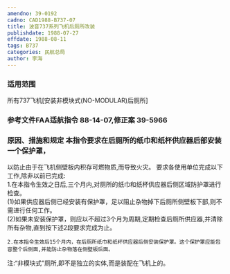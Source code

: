 ```yaml
---
amendno: 39-0192  
cadno: CAD1988-B737-07  
title: 波音737系列飞机后厕所改装  
publishdate: 1988-07-27  
effdate: 1988-08-11  
tags: B737  
categories: 民航总局  
author: 李海  
---
```

  
### 适用范围  
所有737飞机[安装非模块式(NO-MODULAR)后厕所]  
  
<!--more-->  
### 参考文件FAA适航指令 88-14-07,修正案 39-5966  
  
### 原因、措施和规定     本指令要求在后厕所的纸巾和纸杯供应器后部安装一个保护罩，  
以防止由于在飞机侧壁板内积存可燃物质,而导致火灾。    要求各使用单位完成以下工作,除非以前已完成:  
    1.在本指令生效之日后,三个月内,对厕所的纸巾和纸杯供应器后侧区域防护罩进行检查。  
      (1)如果供应器后侧已经安装有保护罩，足以阻止杂物掉下后厕所侧壁板下部,则不需进行任何工作。  
      (2)如果未安装保护罩，则应以不超过3个月为周期,定期检查后厕所供应器,并清除所有杂物,直到按下述2段要求完成为止。  
  
    2.在本指令生效后15个月内，在后厕所纸巾和纸杯供应器后侧安装保护罩。这个保护罩应能包容整个后侧面,并能防止杂物落在侧壁板后面。  
注:“非模块式”厕所,即不是独立的实体,而是装配在飞机上的。  
  
